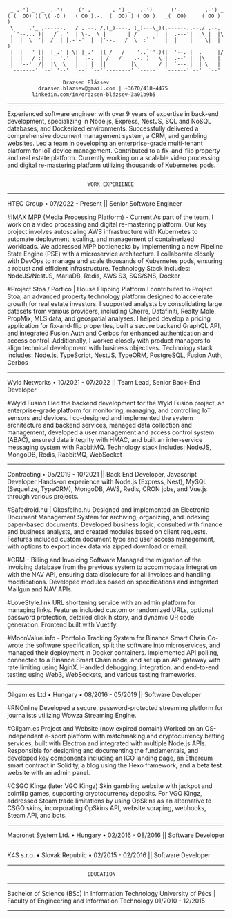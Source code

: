 ```
 _ .-') _  _  .-')     ('-.       .-') _   .-')      ('-.       .-') _  
( (  OO) )( \( -O )   ( OO ).-.  (  OO) ) ( OO ).  _(  OO)     ( OO ) ) 
 \     .'_ ,------.   / . --. /,(_)----. (_)---\_)(,------.,--./ ,--,'  
 ,`'--..._)|   /`. '  | \-.  \ |       | /    _ |  |  .---'|   \ |  |\  
 |  |  \  '|  /  | |.-'-'  |  |'--.   /  \  :` `.  |  |    |    \|  | ) 
 |  |   ' ||  |_.' | \| |_.'  |(_/   /    '..`''.)(|  '--. |  .     |/  
 |  |   / :|  .  '.'  |  .-.  | /   /___ .-._)   \ |  .--' |  |\    |   
 |  '--'  /|  |\  \   |  | |  ||        |\       / |  `---.|  | \   |   
 `-------' `--' '--'  `--' `--'`--------' `-----'  `------'`--'  `--'
```

                      Drazsen Blázsev
              drazsen.blazsev@gmail.com | +3670/418-4475
            linkedin.com/in/drazsen-blázsev-3a01b9b5

*******************************************************************************
Experienced software engineer with over 9 years of expertise in back-end development,
specializing in Node.js, Express, NestJS, SQL and NoSQL databases, and Dockerized
environments. Successfully delivered a comprehensive document management system, a
CRM, and gambling websites. Led a team in developing an enterprise-grade multi-tenant
platform for IoT device management. Contributed to a fix-and-flip property and real estate
platform. Currently working on a scalable video processing and digital re-mastering
platform utilizing thousands of Kubernetes pods.

*******************************************************************************
                              WORK EXPERIENCE
*******************************************************************************

HTEC Group • 07/2022 - Present || Senior Software Engineer

#IMAX MPP (Media Processing Platform) - Current
As part of the team, I work on a video processing and digital re-mastering platform.
Our key project involves autoscaling AWS infrastructure with Kubernetes to automate
deployment, scaling, and management of containerized workloads. We addressed MPP
bottlenecks by implementing a new Pipeline State Engine (PSE) with a microservice
architecture. I collaborate closely with DevOps to manage and scale thousands of
Kubernetes pods, ensuring a robust and efficient infrastructure.
Technology Stack includes: NodeJS/NestJS, MariaDB, Redis, AWS S3, SQS/SNS, Docker



#Project Stoa / Portico | House Flipping Platform
I contributed to Project Stoa, an advanced property technology platform designed to
accelerate growth for real estate investors. I supported analysts by consolidating large
datasets from various providers, including Cherre, Datafiniti, Realty Mole, PropMix, MLS data,
and geospatial analyses. I helped develop a pricing application for fix-and-flip properties,
built a secure backend GraphQL API, and integrated Fusion Auth and Cerbos for enhanced
authentication and access control. Additionally, I worked closely with product managers to
align technical development with business objectives.
Technology stack includes: Node.js, TypeScript, NestJS, TypeORM, PostgreSQL, Fusion Auth, Cerbos

-------------------------------------------------------------------------------

Wyld Networks • 10/2021 - 07/2022 || Team Lead, Senior Back-End Developer

#Wyld Fusion
I led the backend development for the Wyld Fusion project, an enterprise-grade platform
for monitoring, managing, and controlling IoT sensors and devices. I co-designed and
implemented the system architecture and backend services, managed data collection and
management, developed a user management and access control system (ABAC), ensured
data integrity with HMAC, and built an inter-service messaging system with RabbitMQ.
Technology stack includes: NodeJS, MongoDB, Redis, RabbitMQ, WebSocket

-------------------------------------------------------------------------------

Contracting • 05/2019 - 10/2021 || Back End Developer, Javascript Developer
Hands-on experience with Node.js (Express, Nest), MySQL (Sequelize, TypeORM), MongoDB,
AWS, Redis, CRON jobs, and Vue.js through various projects.



#Safedroid.hu | Okosfelho.hu
Designed and implemented an Electronic Document Management System for archiving, organizing,
and indexing paper-based documents. Developed business logic, consulted with finance and
business analysts, and created modules based on client requests. Features included custom
document type and user access management, with options to export index data via zipped
download or email.



#CRM - Billing and Invoicing Software
Managed the migration of the invoicing database from the previous system to accommodate
integration with the NAV API, ensuring data disclosure for all invoices and handling modifications.
Developed modules based on specifications and integrated Mailgun and NAV APIs.



#LoveStyle.link
URL shortening service with an admin platform for managing links. Features included custom or
randomized URLs, optional password protection, detailed click history, and dynamic QR code
generation. Frontend built with Vuetify.



#MoonValue.info - Portfolio Tracking System for Binance Smart Chain
Co-wrote the software specification, split the software into microservices, and managed their
deployment in Docker containers. Implemented API polling, connected to a Binance Smart Chain
node, and set up an API gateway with rate limiting using NginX. Handled debugging, integration,
and end-to-end testing using Web3, WebSockets, and various testing frameworks.

-------------------------------------------------------------------------------

Gilgam.es Ltd • Hungary • 08/2016 - 05/2019 || Software Developer

#RNOnline
Developed a secure, password-protected streaming platform for journalists utilizing Wowza Streaming Engine.



#Gilgam.es Project and Website (now expired domain)
Worked on an OS-independent e-sport platform with matchmaking and cryptocurrency betting services,
built with Electron and integrated with multiple Node.js APIs. Responsible for designing and documenting
the fundamentals, and developed key components including an ICO landing page, an Ethereum smart
contract in Solidity, a blog using the Hexo framework, and a beta test website with an admin panel.



#CSGO Kingz (later VGO Kingz)
Skin gambling website with jackpot and coinflip games, supporting cryptocurrency deposits. For VGO Kingz,
addressed Steam trade limitations by using OpSkins as an alternative to CSGO skins, incorporating OpSkins
API, website scraping, webhooks, Steam API, and bots.

-------------------------------------------------------------------------------

Macronet System Ltd. • Hungary • 02/2016 - 08/2016 || Software Developer

-------------------------------------------------------------------------------

K4S s.r.o. • Slovak Republic • 02/2015 - 02/2016 || Software Developer

*******************************************************************************
                              EDUCATION
*******************************************************************************

Bachelor of Science (BSc) in Information Technology
University of Pécs | Faculty of Engineering and Information Technology
01/2010 - 12/2015

*******************************************************************************
